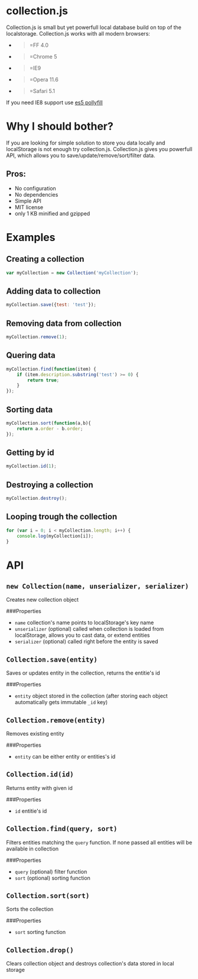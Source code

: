 collection.js
=============

Collection.js is small but yet powerfull local database build on top of the localstorage.
Collection.js works with all modern browsers:
 - >=FF 4.0
 - >=Chrome 5
 - >=IE9
 - >=Opera 11.6
 - >=Safari 5.1

If you need IE8 support use [es5 pollyfill](https://github.com/inexorabletash/polyfill/blob/master/es5.js)

Why I should bother?
===================
If you are looking for simple solution to store you data locally and localStorage is not enough try collection.js.
Collection.js gives you powerfull API, which allows you to save/update/remove/sort/filter data.

Pros:
----
 - No configuration
 - No dependencies
 - Simple API
 - MIT license
 - only 1 KB minified and gzipped


Examples
========

Creating a collection
---------------------

```js
var myCollection = new Collection('myCollection');
```

Adding data to collection
-------------------------
```js
myCollection.save({test: 'test'});
```

Removing data from collection
-------------------------
```js
myCollection.remove(1);
```

Quering data
-------------------------
```js
myCollection.find(function(item) {
    if (item.description.substring('test') >= 0) {
        return true;
    }
});

```

Sorting data
-------------------------
```js
myCollection.sort(function(a,b){
    return a.order - b.order;
});
```

Getting by id
-------------------------
```js
myCollection.id(1);
```

Destroying a collection
----------------

```js
myCollection.destroy();
```

Looping trough the collection
---------------------------

```js
for (var i = 0; i < myCollection.length; i++) {
    console.log(myCollection[i]);
}
```

API
========

`new Collection(name, unserializer, serializer)`
------------------------------------------------

Creates new collection object

###Properties
 - `name` collection's name points to localStorage's key name
 - `unserializer` (optional) called when collection is loaded from localStorage, allows you to cast data, or extend entities
 - `serializer` (optional) called right before the entity is saved

`Collection.save(entity)`
------------------------------------------------

Saves or updates entity in the collection, returns the entitie's id

###Properties
 - `entity` object stored in the collection (after storing each object automatically gets immutable `_id` key)

`Collection.remove(entity)`
------------------------------------------------

Removes existing entity

###Properties
- `entity` can be either entity or entities's id

`Collection.id(id)`
------------------------------------------------
Returns entity with given id

###Properties
- `id` entitie's id

`Collection.find(query, sort)`
------------------------------------------------
Filters entities matching the `query` function. If none passed all entities will be available in collection

###Properties
- `query` (optional) filter function
- `sort` (optional) sorting function

`Collection.sort(sort)`
------------------------------------------------
Sorts the collection

###Properties
- `sort` sorting function

`Collection.drop()`
------------------------------------------------
Clears collection object and destroys collection's data stored in local storage



